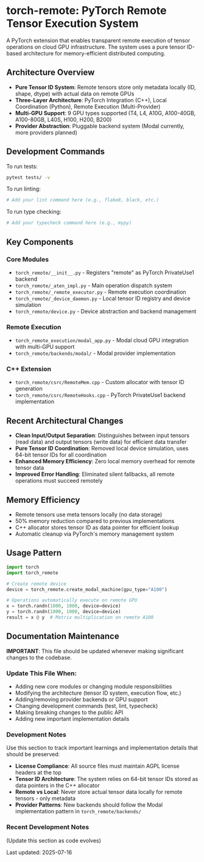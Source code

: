 # torch-remote: PyTorch Remote Tensor Execution System

A PyTorch extension that enables transparent remote execution of tensor operations on cloud GPU infrastructure. The system uses a pure tensor ID-based architecture for memory-efficient distributed computing.

## Architecture Overview

- **Pure Tensor ID System**: Remote tensors store only metadata locally (ID, shape, dtype) with actual data on remote GPUs
- **Three-Layer Architecture**: PyTorch Integration (C++), Local Coordination (Python), Remote Execution (Multi-Provider)
- **Multi-GPU Support**: 9 GPU types supported (T4, L4, A10G, A100-40GB, A100-80GB, L40S, H100, H200, B200)
- **Provider Abstraction**: Pluggable backend system (Modal currently, more providers planned)

## Development Commands

To run tests:
```bash
pytest tests/ -v
```

To run linting:
```bash
# Add your lint command here (e.g., flake8, black, etc.)
```

To run type checking:
```bash
# Add your typecheck command here (e.g., mypy)
```

## Key Components

### Core Modules
- `torch_remote/__init__.py` - Registers "remote" as PyTorch PrivateUse1 backend
- `torch_remote/_aten_impl.py` - Main operation dispatch system
- `torch_remote/_remote_executor.py` - Remote execution coordination
- `torch_remote/_device_daemon.py` - Local tensor ID registry and device simulation
- `torch_remote/device.py` - Device abstraction and backend management

### Remote Execution
- `torch_remote_execution/modal_app.py` - Modal cloud GPU integration with multi-GPU support
- `torch_remote/backends/modal/` - Modal provider implementation

### C++ Extension
- `torch_remote/csrc/RemoteMem.cpp` - Custom allocator with tensor ID generation
- `torch_remote/csrc/RemoteHooks.cpp` - PyTorch PrivateUse1 backend implementation

## Recent Architectural Changes

- **Clean Input/Output Separation**: Distinguishes between input tensors (read data) and output tensors (write data) for efficient data transfer
- **Pure Tensor ID Coordination**: Removed local device simulation, uses 64-bit tensor IDs for all coordination
- **Enhanced Memory Efficiency**: Zero local memory overhead for remote tensor data
- **Improved Error Handling**: Eliminated silent fallbacks, all remote operations must succeed remotely

## Memory Efficiency

- Remote tensors use meta tensors locally (no data storage)
- 50% memory reduction compared to previous implementations
- C++ allocator stores tensor ID as data pointer for efficient lookup
- Automatic cleanup via PyTorch's memory management system

## Usage Pattern

```python
import torch
import torch_remote

# Create remote device
device = torch_remote.create_modal_machine(gpu_type="A100")

# Operations automatically execute on remote GPU
x = torch.randn(1000, 1000, device=device)
y = torch.randn(1000, 1000, device=device)
result = x @ y  # Matrix multiplication on remote A100
```

## Documentation Maintenance

**IMPORTANT**: This file should be updated whenever making significant changes to the codebase. 

### Update This File When:
- Adding new core modules or changing module responsibilities
- Modifying the architecture (tensor ID system, execution flow, etc.)
- Adding/removing provider backends or GPU support
- Changing development commands (test, lint, typecheck)
- Making breaking changes to the public API
- Adding new important implementation details

### Development Notes
Use this section to track important learnings and implementation details that should be preserved:

- **License Compliance**: All source files must maintain AGPL license headers at the top
- **Tensor ID Architecture**: The system relies on 64-bit tensor IDs stored as data pointers in the C++ allocator
- **Remote vs Local**: Never store actual tensor data locally for remote tensors - only metadata
- **Provider Patterns**: New backends should follow the Modal implementation pattern in `torch_remote/backends/`

### Recent Development Notes
(Update this section as code evolves)

Last updated: 2025-07-16